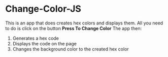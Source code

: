 # Change-Color-JS
This is an app that does creates hex colors and displays them.
All you need to do is click on the button **Press To Change Color**
The app then:
1. Generates a hex code
2. Displays the code on the page
3. Changes the background color to the created hex color
